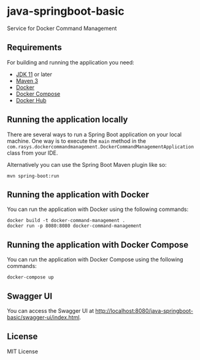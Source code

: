 # java-springboot-basic

Service for Docker Command Management

## Requirements

For building and running the application you need:

- [JDK 11](https://www.oracle.com/java/technologies/javase-jdk11-downloads.html) or later
- [Maven 3](https://maven.apache.org)
- [Docker](https://www.docker.com/products/docker-desktop)
- [Docker Compose](https://docs.docker.com/compose/install/)
- [Docker Hub](https://hub.docker.com/)

## Running the application locally

There are several ways to run a Spring Boot application on your local machine. One way is to execute the `main` method in the `com.rasys.dockercommandmanagement.DockerCommandManagementApplication` class from your IDE.

Alternatively you can use the Spring Boot Maven plugin like so:

```shell
mvn spring-boot:run
```

## Running the application with Docker

You can run the application with Docker using the following commands:

```shell
docker build -t docker-command-management .
docker run -p 8080:8080 docker-command-management
```

## Running the application with Docker Compose

You can run the application with Docker Compose using the following commands:

```shell
docker-compose up
```

## Swagger UI

You can access the Swagger UI at [http://localhost:8080/java-springboot-basic/swagger-ui/index.html](http://localhost:8080/swagger-ui.html).

## License
MIT License
